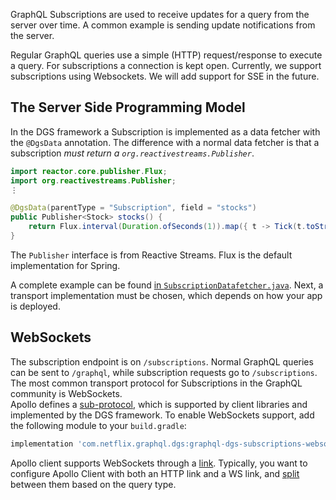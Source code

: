 GraphQL Subscriptions are used<!-- http://go/pv http://go/use --> to receive updates for a query from the server over time.
A common example is sending<!-- http://go/pv --> update notifications from the server.

Regular GraphQL queries use<!-- http://go/use --> a simple (HTTP) request/response to execute a query.
For subscriptions a connection is kept open.
Currently, we support subscriptions using Websockets. We will  add support for SSE in the future.

## The Server Side Programming Model

In the DGS framework a Subscription is implemented<!-- http://go/pv --> as a data fetcher with the `@DgsData` annotation.
The difference with a normal data fetcher is that a subscription *must return a `org.reactivestreams.Publisher`*.

```java
import reactor.core.publisher.Flux;
import org.reactivestreams.Publisher;
⋮

@DgsData(parentType = "Subscription", field = "stocks")
public Publisher<Stock> stocks() {
    return Flux.interval(Duration.ofSeconds(1)).map({ t -> Tick(t.toString()) })
}
```

The `Publisher` interface is from Reactive Streams.
Flux is the default implementation for Spring.

A complete example can be found [in `SubscriptionDatafetcher.java`](https://github.com/Netflix/dgs-framework/blob/master/graphql-dgs-example-java/src/main/java/com/netflix/graphql/dgs/example/datafetcher/SubscriptionDataFetcher.java).
Next, a transport implementation must be chosen<!-- http://go/pv -->, which depends on how your app is deployed<!-- http://go/pv -->.

## WebSockets

The subscription endpoint is on `/subscriptions`. 
Normal GraphQL queries can be sent to `/graphql`, while subscription requests go to `/subscriptions`.
The most common transport protocol for Subscriptions in the GraphQL community is WebSockets.  
Apollo defines a [sub-protocol](https://github.com/apollographql/subscriptions-transport-ws/blob/master/PROTOCOL.md), which is supported by client libraries and implemented by the DGS framework.
To enable WebSockets support, add the following module to your `build.gradle`:

```groovy
implementation 'com.netflix.graphql.dgs:graphql-dgs-subscriptions-websockets-autoconfigure:latest.release'
```

Apollo client supports WebSockets through a [link](https://www.apollographql.com/docs/link/links/ws/).
Typically, you want to configure Apollo Client with both an HTTP link and a WS link, and [split](https://www.apollographql.com/docs/link/composition/#directional-composition) between them based on the query type.




